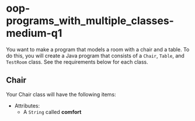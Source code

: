 # oop-programs_with_multiple_classes-medium-q1

You want to make a program that models a room with a chair and a table. To do this, you will create a Java program
that consists of a `Chair`, `Table`, and `TestRoom` class. See the requirements below for each class.

## Chair

Your Chair class will have the following items:
- Attributes:
  - A `String` called **comfort** 